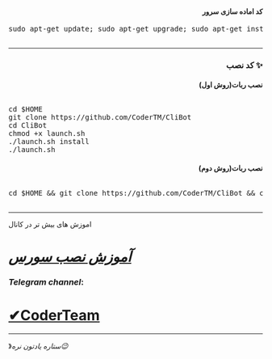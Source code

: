<h4 dir="rtl"> کد اماده سازی سرور 
</h4>
<pre>
<span>sudo apt-get update; sudo apt-get upgrade; sudo apt-get install tmux; sudo apt-get install luarocks; sudo apt-get install screen; sudo apt-get install libreadline-dev libconfig-dev libssl-dev lua5.2 liblua5.2-dev lua-socket lua-sec lua-expat libevent-dev make unzip git redis-server autoconf g++ libjansson-dev libpython-dev expat libexpat1-dev; sudo apt-get update; sudo apt-get install; sudo apt-get install upstart-sysv;
</span>
</pre>
<hr>
<h3 align="right"> <strong> کد نصب</strong> ✨
<h4 dir="rtl">نصب ربات(روش اول)
<br></h4>
<h6 dir="rtl"></h6>
<pre>
<span>cd $HOME</span>
<span>git clone https://github.com/CoderTM/CliBot</span>
<span>cd CliBot</span>
<span>chmod +x launch.sh</span>
<span>./launch.sh install</span>
<span>./launch.sh</span>
</pre>
<h4 dir="rtl">نصب ربات(روش دوم)
<br></h4>
<h6 dir="rtl"></h6>
<pre>
<span>cd $HOME && git clone https://github.com/CoderTM/CliBot && cd CliBot && chmod +x launch.sh && ./launch.sh install && ./launch.sh 
</span>
</pre>
<hr>
اموزش های بیش تر در کانال

# [_آموزش نصب سورس_](https://telegram.me/CoderTeam)


###  *Telegram channel*:

# [✔CoderTeam](https://telegram.me/CoderTeam)

* * *
》*ستاره یادتون نره😉*


